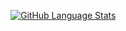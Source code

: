 
[![GitHub Language Stats](https://github-readme-stats.vercel.app/api/top-langs/?username=aylingorgun&langs_count=3&theme=github_dark)]()
<!--![tokyonight](https://github.com/aylingorgun/github-stats/blob/master/generated/languages.svg)-->

